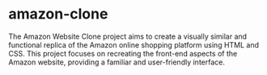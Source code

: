 # amazon-clone
The Amazon Website Clone project aims to create a visually similar and functional replica of the Amazon online shopping platform using HTML and CSS. This project focuses on recreating the front-end aspects of the Amazon website, providing a familiar and user-friendly interface.
